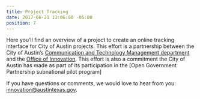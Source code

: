 ```yaml
---
title: Project Tracking
date: 2017-06-21 13:06:00 -05:00
position: 7
---
```


Here you’ll find an overview of a project to create an online tracking interface for City of Austin projects. This effort is a partnership between the City of Austin’s [Communication and Technology Management department](https://www.austintexas.gov/techreport/communications-and-technology-management) and the [Office of Innovation](https://cityofaustin.github.io/innovation/). This effort is also a commitment the City of Austin has made as part of its participation in the [Open Government Partnership subnational pilot program]
 
If you have questions or comments, we would love to hear from you: [innovation@austintexas.gov](mailto:innovation@austintexas.gov).
